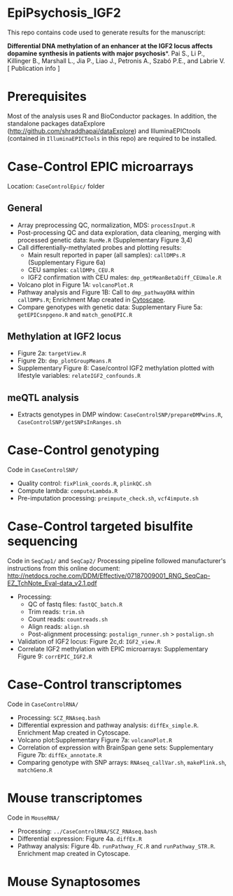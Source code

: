 # EpiPsychosis_IGF2
This repo contains code used to generate results for the manuscript:

**Differential DNA methylation of an enhancer at the IGF2 locus affects dopamine synthesis in patients with major psychosis***.
Pai S., Li P., Killinger B., Marshall L., Jia P., Liao J., Petronis A., Szabó P.E., and Labrie V.
[ Publication info ] 

# Prerequisites
Most of the analysis uses R and BioConductor packages. In addition, the standalone
packages dataExplore (http://github.com/shraddhapai/dataExplore) and IlluminaEPICtools
(contained in `IlluminaEPICTools` in this repo) are required to be installed.

# Case-Control EPIC microarrays
Location: `CaseControlEpic/` folder

## General
* Array preprocessing QC, normalization, MDS: `processInput.R`
* Post-processing QC and data exploration, data cleaning, merging with processed genetic data: `RunMe.R` (Supplementary Figure 3,4)
* Call differentially-methylated probes and plotting results: 
  * Main result reported in paper (all samples): `callDMPs.R` (Supplementary Figure 6a)
  * CEU samples: `callDMPs_CEU.R` 
  * IGF2 confirmation with CEU males: `dmp_getMeanBetaDiff_CEUmale.R`
* Volcano plot in Figure 1A: `volcanoPlot.R`
* Pathway analysis and Figure 1B: Call to `dmp_pathwayORA` within `callDMPs.R`; Enrichment Map created in [Cytoscape](https://cytoscape.org/).
* Compare genotypes with genetic data: Supplementary Fiure 5a: `getEPICsnpgeno.R` and `match_genoEPIC.R`

## Methylation at IGF2 locus
* Figure 2a: `targetView.R`
* Figure 2b: `dmp_plotGroupMeans.R`
* Supplementary Figure 8: Case/control IGF2 methylation plotted with lifestyle variables: `relateIGF2_confounds.R`

## meQTL analysis
* Extracts genotypes in DMP window: `CaseControlSNP/prepareDMPwins.R`, `CaseControlSNP/getSNPsInRanges.sh`

# Case-Control genotyping
Code in `CaseControlSNP/`
* Quality control: `fixPlink_coords.R`, `plinkQC.sh`
* Compute lambda: `computeLambda.R` 
* Pre-imputation processing:  `preimpute_check.sh`, `vcf4impute.sh`

# Case-Control targeted bisulfite sequencing
Code in `SeqCap1/` and `SeqCap2/`
Processing pipeline followed manufacturer's instructions from this online document: http://netdocs.roche.com/DDM/Effective/07187009001_RNG_SeqCap-EZ_TchNote_Eval-data_v2.1.pdf
* Processing: 
  * QC of fastq files: `fastQC_batch.R`
  * Trim reads: `trim.sh`
  * Count reads: `countreads.sh`
  * Align reads: `align.sh`
  * Post-alignment processing: `postalign_runner.sh` > `postalign.sh`
* Validation of IGF2 locus: Figure 2c,d: `IGF2_view.R`
* Correlate IGF2 methylation with EPIC microarrays: Supplementary Figure 9: `corrEPIC_IGF2.R`

# Case-Control transcriptomes
Code in `CaseControlRNA/`
* Processing: `SCZ_RNAseq.bash`
* Differential expression and pathway analysis: `diffEx_simple.R`. Enrichment Map created in Cytoscape.
* Volcano plot:Supplementary Figure 7a: `volcanoPlot.R`
* Correlation of expression with BrainSpan gene sets: Supplementary Figure 7b: `diffEx_annotate.R`
* Comparing genotype with SNP arrays: `RNAseq_callVar.sh`, `makePlink.sh`, `matchGeno.R`

# Mouse transcriptomes
Code in `MouseRNA/`
* Processing: `../CaseControlRNA/SCZ_RNAseq.bash`
* Differential expression: Figure 4a. `diffEx.R`
* Pathway analysis: Figure 4b. `runPathway_FC.R` and `runPathway_STR.R`. Enrichment map created in Cytoscape. 

# Mouse Synaptosomes

  

